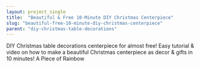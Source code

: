 ```yaml
---
layout: project_single
title:  "Beautiful & Free 10-Minute DIY Christmas Centerpiece"
slug: "beautiful-free-10-minute-diy-christmas-centerpiece"
parent: "diy-christmas-table-decorations"
---
```

DIY Christmas table decorations centerpiece for almost free! Easy tutorial & video on how to make a beautiful Christmas centerpiece as decor & gifts in 10 minutes! A Piece of Rainbow